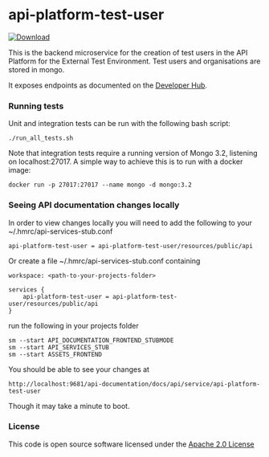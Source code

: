 # api-platform-test-user

[ ![Download](https://api.bintray.com/packages/hmrc/releases/api-platform-test-user/images/download.svg) ](https://bintray.com/hmrc/releases/api-platform-test-user/_latestVersion)

This is the backend microservice for the creation of test users in the API Platform for the External Test Environment.
Test users and organisations are stored in mongo.

It exposes endpoints as documented on the [Developer Hub](https://developer.service.hmrc.gov.uk/api-documentation/docs/api/service/api-platform-test-user).

### Running tests

Unit and integration tests can be run with the following bash script:

    ./run_all_tests.sh

Note that integration tests require a running version of Mongo 3.2, listening on localhost:27017. A simple way to achieve this
is to run with a docker image:

    docker run -p 27017:27017 --name mongo -d mongo:3.2

### Seeing API documentation changes locally

In order to view changes locally you will need to add the following to your ~/.hmrc/api-services-stub.conf

```api-platform-test-user = api-platform-test-user/resources/public/api```

Or create a file ~/.hmrc/api-services-stub.conf containing 
~~~
workspace: <path-to-your-projects-folder>

services {
    api-platform-test-user = api-platform-test-user/resources/public/api
}
~~~

run the following in your projects folder
~~~
sm --start API_DOCUMENTATION_FRONTEND_STUBMODE
sm --start API_SERVICES_STUB
sm --start ASSETS_FRONTEND
~~~

You should be able to see your changes at

```http://localhost:9681/api-documentation/docs/api/service/api-platform-test-user```

Though it may take a minute to boot.

### License

This code is open source software licensed under the [Apache 2.0 License]("http://www.apache.org/licenses/LICENSE-2.0.html")

